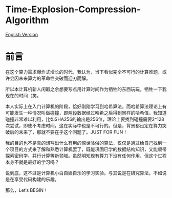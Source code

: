 # Time-Explosion-Compression-Algorithm
[English Version](README_en.md)
# 前言

在这个算力需求爆炸式增长的时代，我认为，当下看似完全不可行的计算难题，或许会因未来算力的革命性突破而迎刃而解。

所以本计算机新人闲暇之余想要写点用计算时间作为牺牲的东西玩玩，牺牲一下我现在的时间（笑。

本人实际上在入门计算机的阶段，恰好刚刚学习到哈希算法。而哈希算法理论上有可能发生一种情况叫做碰撞，即两段数据经过哈希之后得到同样的哈希值。我知道碰撞非常难以利用，比如SHA256的输出是256位，理论上要找到碰撞需要2^128次尝试，即使不考虑时间，这在实际中也是不可行的。但是，背景都设定在算力突破后的未来了，那就不要在乎这个问题了。JUST FOR FUN！

我的目的也不是真的想写出什么有用的惊世骇俗的算法，仅仅是通过给自己找到一个项目的方式来了解和熟悉计算机罢了，既能巩固已学的数据结构知识，又能顺带探索密码学、并行计算等新领域。虽然明知现有算力下没有任何作用，但这个过程本身不就是最好的学习吗？

说到底，这不过是计算机小白自娱自乐的学习实验。与其说是在研究算法，不如说是在享受代码构建的乐趣。

那么，Let‘s BEGIN！
